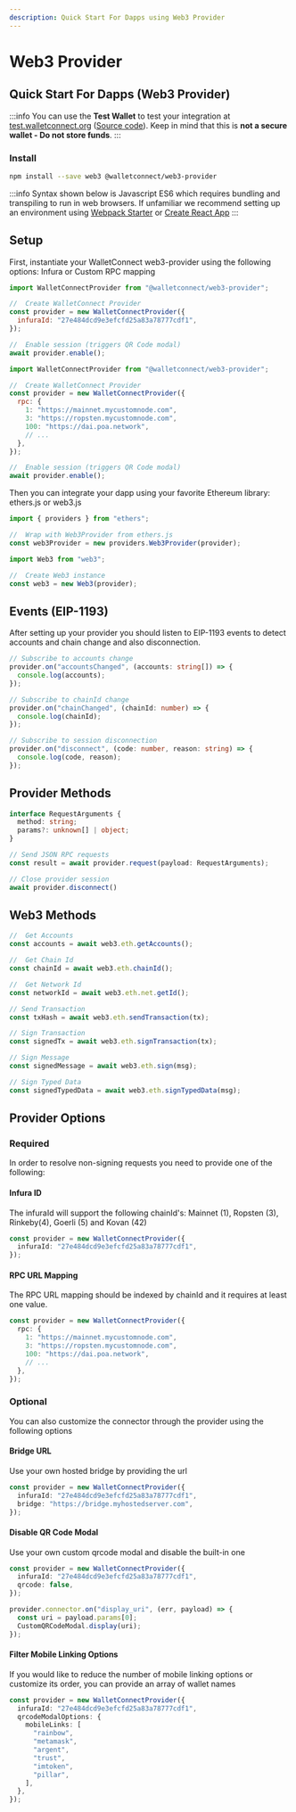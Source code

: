 ```yaml
---
description: Quick Start For Dapps using Web3 Provider
---
```


# Web3 Provider

## Quick Start For Dapps \(Web3 Provider\)

:::info
You can use the **Test Wallet** to test your integration at [test.walletconnect.org](https://test.walletconnect.org) \([Source code](https://github.com/WalletConnect/walletconnect-test-wallet)\). Keep in mind that this is **not a secure wallet - Do not store funds**.
:::

### Install

```bash npm2yarn
npm install --save web3 @walletconnect/web3-provider
```


:::info
Syntax shown below is Javascript ES6 which requires bundling and transpiling to run in web browsers. If unfamiliar we recommend setting up an environment using [Webpack Starter](https://github.com/wbkd/webpack-starter) or [Create React App](https://github.com/facebook/create-react-app)
:::

## Setup

First, instantiate your WalletConnect web3-provider using the following options: Infura or Custom RPC mapping

<Tabs>
<TabItem value="infura" label="Infura">

```javascript
import WalletConnectProvider from "@walletconnect/web3-provider";

//  Create WalletConnect Provider
const provider = new WalletConnectProvider({
  infuraId: "27e484dcd9e3efcfd25a83a78777cdf1",
});

//  Enable session (triggers QR Code modal)
await provider.enable();
```

</TabItem>
<TabItem value="customrpc" label="Custom RPC">

```javascript
import WalletConnectProvider from "@walletconnect/web3-provider";

//  Create WalletConnect Provider
const provider = new WalletConnectProvider({
  rpc: {
    1: "https://mainnet.mycustomnode.com",
    3: "https://ropsten.mycustomnode.com",
    100: "https://dai.poa.network",
    // ...
  },
});

//  Enable session (triggers QR Code modal)
await provider.enable();
```

</TabItem>
</Tabs>

Then you can integrate your dapp using your favorite Ethereum library: ethers.js or web3.js

<Tabs>
<TabItem value="ethersjs" label="ethers.js">

```javascript
import { providers } from "ethers";

//  Wrap with Web3Provider from ethers.js
const web3Provider = new providers.Web3Provider(provider);
```

</TabItem>
<TabItem value="web3js" label="web3.js">

```javascript
import Web3 from "web3";

//  Create Web3 instance
const web3 = new Web3(provider);
```

</TabItem>
</Tabs>

## Events \(EIP-1193\)

After setting up your provider you should listen to EIP-1193 events to detect accounts and chain change and also disconnection.

```typescript
// Subscribe to accounts change
provider.on("accountsChanged", (accounts: string[]) => {
  console.log(accounts);
});

// Subscribe to chainId change
provider.on("chainChanged", (chainId: number) => {
  console.log(chainId);
});

// Subscribe to session disconnection
provider.on("disconnect", (code: number, reason: string) => {
  console.log(code, reason);
});
```

## Provider Methods

```typescript
interface RequestArguments {
  method: string;
  params?: unknown[] | object;
}

// Send JSON RPC requests
const result = await provider.request(payload: RequestArguments);

// Close provider session
await provider.disconnect()
```

## Web3 Methods

```typescript
//  Get Accounts
const accounts = await web3.eth.getAccounts();

//  Get Chain Id
const chainId = await web3.eth.chainId();

//  Get Network Id
const networkId = await web3.eth.net.getId();

// Send Transaction
const txHash = await web3.eth.sendTransaction(tx);

// Sign Transaction
const signedTx = await web3.eth.signTransaction(tx);

// Sign Message
const signedMessage = await web3.eth.sign(msg);

// Sign Typed Data
const signedTypedData = await web3.eth.signTypedData(msg);
```

## Provider Options

### Required

In order to resolve non-signing requests you need to provide one of the following:

#### Infura ID

The infuraId will support the following chainId's: Mainnet \(1\), Ropsten \(3\), Rinkeby\(4\), Goerli \(5\) and Kovan \(42\)

```typescript
const provider = new WalletConnectProvider({
  infuraId: "27e484dcd9e3efcfd25a83a78777cdf1",
});
```

#### RPC URL Mapping

The RPC URL mapping should be indexed by chainId and it requires at least one value.

```typescript
const provider = new WalletConnectProvider({
  rpc: {
    1: "https://mainnet.mycustomnode.com",
    3: "https://ropsten.mycustomnode.com",
    100: "https://dai.poa.network",
    // ...
  },
});
```

### Optional

You can also customize the connector through the provider using the following options

#### Bridge URL

Use your own hosted bridge by providing the url

```typescript
const provider = new WalletConnectProvider({
  infuraId: "27e484dcd9e3efcfd25a83a78777cdf1",
  bridge: "https://bridge.myhostedserver.com",
});
```

#### Disable QR Code Modal

Use your own custom qrcode modal and disable the built-in one

```typescript
const provider = new WalletConnectProvider({
  infuraId: "27e484dcd9e3efcfd25a83a78777cdf1",
  qrcode: false,
});

provider.connector.on("display_uri", (err, payload) => {
  const uri = payload.params[0];
  CustomQRCodeModal.display(uri);
});
```

#### Filter Mobile Linking Options

If you would like to reduce the number of mobile linking options or customize its order, you can provide an array of wallet names

```typescript
const provider = new WalletConnectProvider({
  infuraId: "27e484dcd9e3efcfd25a83a78777cdf1",
  qrcodeModalOptions: {
    mobileLinks: [
      "rainbow",
      "metamask",
      "argent",
      "trust",
      "imtoken",
      "pillar",
    ],
  },
});
```

